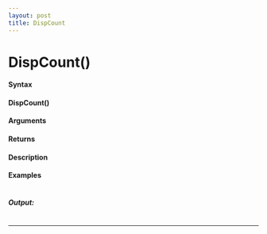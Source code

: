 ```yaml
---
layout: post
title: DispCount
---
```


# DispCount()


#### Syntax

#### DispCount()

#### Arguments

#### Returns

#### Description

#### Examples

```

```

##### Output:

```

```

---
